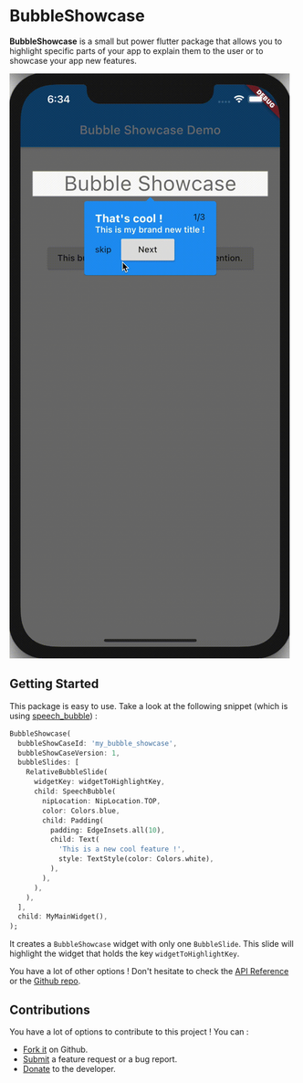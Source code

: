 # BubbleShowcase

**BubbleShowcase** is a small but power flutter package that allows you to highlight
specific parts of your app to explain them to the user or to showcase your app new features.

![Preview](https://github.com/Skyost/BubbleShowcase/blob/master/screenshots/preview.gif)

## Getting Started

This package is easy to use.
Take a look at the following snippet (which is using [speech_bubble](https://pub.dev/packages/speech_bubble)) :

```dart
BubbleShowcase(
  bubbleShowCaseId: 'my_bubble_showcase',
  bubbleShowCaseVersion: 1,
  bubbleSlides: [
    RelativeBubbleSlide(
      widgetKey: widgetToHighlightKey,
      child: SpeechBubble(
        nipLocation: NipLocation.TOP,
        color: Colors.blue,
        child: Padding(
          padding: EdgeInsets.all(10),
          child: Text(
            'This is a new cool feature !',
            style: TextStyle(color: Colors.white),
          ),
        ),
      ),
    ),
  ],
  child: MyMainWidget(),
);
```

It creates a `BubbleShowcase` widget with only one `BubbleSlide`.
This slide will highlight the widget that holds the key `widgetToHighlightKey`.

You have a lot of other options !
Don't hesitate to check the [API Reference](https://pub.dev/documentation/bubble_showcase/latest/) or the [Github repo](https://github.com/Skyost/BubbleShowcase).

## Contributions

You have a lot of options to contribute to this project ! You can :

* [Fork it](https://github.com/Skyost/BubbleShowcase/fork) on Github.
* [Submit](https://github.com/Skyost/BubbleShowcase/issues/new/choose) a feature request or a bug report.
* [Donate](https://paypal.me/Skyost) to the developer.
